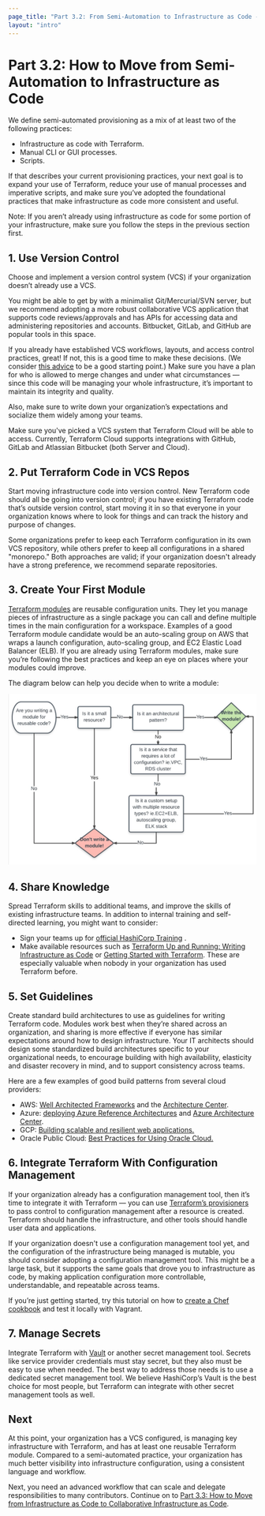 ```yaml
---
page_title: "Part 3.2: From Semi-Automation to Infrastructure as Code - Terraform Recommended Practices"
layout: "intro"
---
```


# Part 3.2: How to Move from Semi-Automation to Infrastructure as Code

We define semi-automated provisioning as a mix of at least two of the following practices:

- Infrastructure as code with Terraform.
- Manual CLI or GUI processes.
- Scripts.

If that describes your current provisioning practices, your next goal is to expand your use of Terraform, reduce your use of manual processes and imperative scripts, and make sure you’ve adopted the foundational practices that make infrastructure as code more consistent and useful.

Note: If you aren’t already using infrastructure as code for some portion of your infrastructure, make sure you follow the steps in the previous section first.

## 1. Use Version Control

Choose and implement a version control system (VCS) if your organization doesn’t already use a VCS.

You might be able to get by with a minimalist Git/Mercurial/SVN server, but we recommend adopting a more robust collaborative VCS application that supports code reviews/approvals and has APIs for accessing data and administering repositories and accounts. Bitbucket, GitLab, and GitHub are popular tools in this space.

If you already have established VCS workflows, layouts, and access control practices, great! If not, this is a good time to make these decisions. (We consider [this advice](http://www.drupalwatchdog.net/volume-4/issue-2/version-control-workflow-strategies) to be a good starting point.) Make sure you have a plan for who is allowed to merge changes and under what circumstances — since this code will be managing your whole infrastructure, it’s important to maintain its integrity and quality.

Also, make sure to write down your organization’s expectations and socialize them widely among your teams.

Make sure you've picked a VCS system that Terraform Cloud will be able to access. Currently, Terraform Cloud supports integrations with GitHub, GitLab and Atlassian Bitbucket (both Server and Cloud).

## 2. Put Terraform Code in VCS Repos

Start moving infrastructure code into version control. New Terraform code should all be going into version control; if you have existing Terraform code that’s outside version control, start moving it in so that everyone in your organization knows where to look for things and can track the history and purpose of changes.

Some organizations prefer to keep each Terraform configuration in its own VCS repository, while others prefer to keep all configurations in a shared "monorepo." Both approaches are valid; if your organization doesn't already have a strong preference, we recommend separate repositories.

## 3. Create Your First Module

[Terraform modules](/docs/language/modules/develop/index.html) are reusable configuration units. They let you manage pieces of infrastructure as a single package you can call and define multiple times in the main configuration for a workspace. Examples of a good Terraform module candidate would be an auto-scaling group on AWS that wraps a launch configuration, auto-scaling group, and EC2 Elastic Load Balancer (ELB). If you are already using Terraform modules, make sure you’re following the best practices and keep an eye on places where your modules could improve.

The diagram below can help you decide when to write a module:

![(A flow chart suggesting that modules should be used to reuse code with multiple resources for architectural patterns, reduction of configuration, or a custom setup with many resource types.)](./images/image2.png)

## 4. Share Knowledge

Spread Terraform skills to additional teams, and improve the skills of existing infrastructure teams. In addition to internal training and self-directed learning, you might want to consider:

- Sign your teams up for [official HashiCorp Training](https://www.hashicorp.com/training/) .
- Make available resources such as [Terraform Up and Running: Writing Infrastructure as Code](https://www.amazon.com/Terraform-Running-Writing-Infrastructure-Code/dp/1492046906/ref=sr_1_1?keywords=terraform+up+and+running&qid=1571263416&sr=8-1) or [Getting Started with Terraform](https://www.amazon.com/Getting-Started-Terraform-Kirill-Shirinkin/dp/1786465108/ref=sr_1_1?ie=UTF8&qid=1496138892&sr=8-1&keywords=Getting+Started+with+Terraform). These are especially valuable when nobody in your organization has used Terraform before.

## 5. Set Guidelines

Create standard build architectures to use as guidelines for writing Terraform code. Modules work best when they’re shared across an organization, and sharing is more effective if everyone has similar expectations around how to design infrastructure. Your IT architects should design some standardized build architectures specific to your organizational needs, to encourage building with high availability, elasticity and disaster recovery in mind, and to support consistency across teams.

Here are a few examples of good build patterns from several cloud providers:

- AWS: [Well Architected Frameworks](https://d0.awsstatic.com/whitepapers/architecture/AWS_Well-Architected_Framework.pdf) and the [Architecture Center](https://aws.amazon.com/architecture/).
- Azure: [deploying Azure Reference Architectures](https://github.com/mspnp/reference-architectures) and [Azure Architecture Center](https://docs.microsoft.com/en-us/azure/architecture/).
- GCP: [Building scalable and resilient web applications.](https://cloud.google.com/solutions/scalable-and-resilient-apps)
- Oracle Public Cloud: [Best Practices for Using Oracle Cloud.](https://docs.oracle.com/en/cloud/iaas-classic/compute-iaas-cloud/stcsg/best-practices.html#GUID-C37FDFF1-7C48-4DA8-B31F-D7D7B35674A8)

## 6. Integrate Terraform With Configuration Management

If your organization already has a configuration management tool, then it’s time to integrate it with Terraform — you can use [Terraform’s provisioners](/docs/language/resources/provisioners/syntax.html) to pass control to configuration management after a resource is created. Terraform should handle the infrastructure, and other tools should handle user data and applications.

If your organization doesn't use a configuration management tool yet, and the configuration of the infrastructure being managed is mutable, you should consider adopting a configuration management tool. This might be a large task, but it supports the same goals that drove you to infrastructure as code, by making application configuration more controllable, understandable, and repeatable across teams.

If you’re just getting started, try this tutorial on how to [create a Chef cookbook](https://www.vagrantup.com/docs/provisioning/chef_solo.html) and test it locally with Vagrant.

## 7. Manage Secrets

Integrate Terraform with [Vault](https://registry.terraform.io/providers/hashicorp/vault/latest/docs) or another secret management tool. Secrets like service provider credentials must stay secret, but they also must be easy to use when needed. The best way to address those needs is to use a dedicated secret management tool. We believe HashiCorp’s Vault is the best choice for most people, but Terraform can integrate with other secret management tools as well.

## Next

At this point, your organization has a VCS configured, is managing key infrastructure with Terraform, and has at least one reusable Terraform module. Compared to a semi-automated practice, your organization has much better visibility into infrastructure configuration, using a consistent language and workflow.

Next, you need an advanced workflow that can scale and delegate responsibilities to many contributors. Continue on to [Part 3.3: How to Move from Infrastructure as Code to Collaborative Infrastructure as Code](./part3.3.html).
